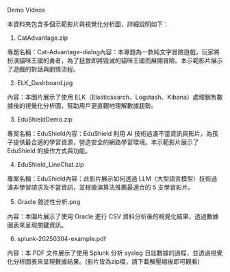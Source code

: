 Demo Videos

本資料夾包含多個示範影片與視覺化分析圖，詳細說明如下：

1. CatAdvantage.zip

專題名稱：Cat-Advantage-dialog內容：本專題為一款純文字冒險遊戲，玩家將扮演貓咪王國的勇者，為了拯救即將毀滅的貓咪王國而展開冒險。本示範影片展示了遊戲的對話與劇情流程。

2. ELK_Dashboard.jpg

內容：本圖片展示了使用 ELK（Elasticsearch、Logstash、Kibana）處理銷售數據後的視覺化分析圖，幫助用戶更直觀地理解數據趨勢。

3. EduShieldDemo.zip

專案名稱：EduShield內容：EduShield 利用 AI 技術過濾不當資訊與影片，為孩子提供最合適的學習資源，營造安全的網路學習環境。本示範影片展示了 EduShield 的操作方式與功能。

4. EduShield_LineChat.zip

專案名稱：EduShield內容：此影片展示如何透過 LLM（大型語言模型）技術過濾非學習請求及不當資訊，並根據演算法推薦最適合的 5 支學習影片。

5. Oracle 敘述性分析.png

內容：本圖片展示了使用 Oracle 進行 CSV 資料分析後的視覺化結果，透過數據圖表來呈現關鍵資訊。

6. splunk-20250304-example.pdf

內容：本 PDF 文件展示了使用 Splunk 分析 syslog 日誌數據的過程，並透過視覺化分析圖表來呈現數據結果。(影片皆為zip檔，請下載解壓縮後即可觀看)
